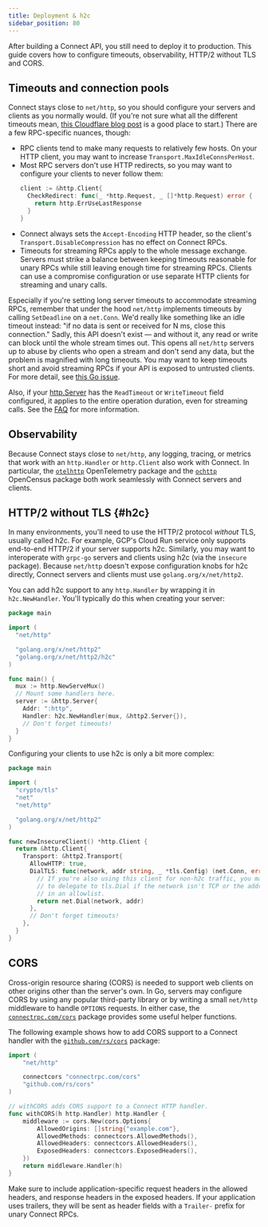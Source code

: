 ```yaml
---
title: Deployment & h2c
sidebar_position: 80
---
```


After building a Connect API, you still need to deploy it to production. This
guide covers how to configure timeouts, observability, HTTP/2 without TLS and
CORS.

## Timeouts and connection pools

Connect stays close to `net/http`, so you should configure your servers and
clients as you normally would. (If you're not sure what all the different
timeouts mean, [this Cloudflare blog post][cloudflare-timeouts] is a good place
to start.) There are a few RPC-specific nuances, though:

- RPC clients tend to make many requests to relatively few hosts. On your HTTP
  client, you may want to increase `Transport.MaxIdleConnsPerHost`.
- Most RPC servers don't use HTTP redirects, so you may want to configure your
  clients to never follow them:
  ```go
  client := &http.Client{
    CheckRedirect: func(_ *http.Request, _ []*http.Request) error {
      return http.ErrUseLastResponse
    }
  }
  ```
- Connect always sets the `Accept-Encoding` HTTP header, so the client's
  `Transport.DisableCompression` has no effect on Connect RPCs.
- Timeouts for streaming RPCs apply to the whole message exchange. Servers must
  strike a balance between keeping timeouts reasonable for unary RPCs while
  still leaving enough time for streaming RPCs. Clients can use a compromise
  configuration or use separate HTTP clients for streaming and unary calls.

Especially if you're setting long server timeouts to accommodate streaming
RPCs, remember that under the hood `net/http` implements timeouts by calling
`SetDeadline` on a `net.Conn`. We'd really like something like an idle timeout
instead: "if no data is sent or received for N ms, close this connection."
Sadly, this API doesn't exist &mdash; and without it, any read or write can
block until the whole stream times out. This opens all `net/http` servers up to
abuse by clients who open a stream and don't send any data, but the problem is
magnified with long timeouts. You may want to keep timeouts short and avoid
streaming RPCs if your API is exposed to untrusted clients. For more detail,
see [this Go issue][go-deadlines].

Also, if your [http.Server](https://pkg.go.dev/net/http#Server) has the
`ReadTimeout` or `WriteTimeout` field configured, it applies to the entire
operation duration, even for streaming calls. See the [FAQ](../faq.md#stream-error)
for more information.

## Observability

Because Connect stays close to `net/http`, any logging, tracing, or metrics
that work with an `http.Handler` or `http.Client` also work with Connect. In
particular, the [`otelhttp`][otelhttp] OpenTelemetry package and the
[`ochttp`][ochttp] OpenCensus package both work seamlessly with Connect servers
and clients.

## HTTP/2 without TLS {#h2c}

In many environments, you'll need to use the HTTP/2 protocol _without_ TLS,
usually called h2c. For example, GCP's Cloud Run service only supports
end-to-end HTTP/2 if your server supports h2c. Similarly, you may want to
interoperate with `grpc-go` servers and clients using h2c (via the `insecure`
package). Because `net/http` doesn't expose configuration knobs for h2c
directly, Connect servers and clients must use `golang.org/x/net/http2`.

You can add h2c support to any `http.Handler` by wrapping it in
`h2c.NewHandler`. You'll typically do this when creating your server:

```go
package main

import (
  "net/http"

  "golang.org/x/net/http2"
  "golang.org/x/net/http2/h2c"
)

func main() {
  mux := http.NewServeMux()
  // Mount some handlers here.
  server := &http.Server{
    Addr: ":http",
    Handler: h2c.NewHandler(mux, &http2.Server{}),
    // Don't forget timeouts!
  }
}
```

Configuring your clients to use h2c is only a bit more complex:

```go
package main

import (
  "crypto/tls"
  "net"
  "net/http"

  "golang.org/x/net/http2"
)

func newInsecureClient() *http.Client {
  return &http.Client{
    Transport: &http2.Transport{
      AllowHTTP: true,
      DialTLS: func(network, addr string, _ *tls.Config) (net.Conn, error) {
        // If you're also using this client for non-h2c traffic, you may want
        // to delegate to tls.Dial if the network isn't TCP or the addr isn't
        // in an allowlist.
        return net.Dial(network, addr)
      },
      // Don't forget timeouts!
    },
  }
}
```

[cloudflare-timeouts]: https://blog.cloudflare.com/the-complete-guide-to-golang-net-http-timeouts/
[go-deadlines]: https://github.com/golang/go/issues/16100
[otelhttp]: https://pkg.go.dev/go.opentelemetry.io/contrib/instrumentation/net/http/otelhttp
[ochttp]: https://pkg.go.dev/go.opencensus.io/plugin/ochttp

## CORS

Cross-origin resource sharing (CORS) is needed to support web clients
on other origins other than the server's own. In Go, servers may configure CORS
by using any popular third-party library or by writing a small `net/http`
middleware to handle `OPTIONS` requests. In either case, the
[`connectrpc.com/cors`](https://github.com/connectrpc/cors-go) package provides
some useful helper functions.

The following example shows how to add CORS support to a Connect handler with
the [`github.com/rs/cors`](https://github.com/rs/cors) package:

```go
import (
	"net/http"

	connectcors "connectrpc.com/cors"
	"github.com/rs/cors"
)

// withCORS adds CORS support to a Connect HTTP handler.
func withCORS(h http.Handler) http.Handler {
	middleware := cors.New(cors.Options{
		AllowedOrigins: []string{"example.com"},
		AllowedMethods: connectcors.AllowedMethods(),
		AllowedHeaders: connectcors.AllowedHeaders(),
		ExposedHeaders: connectcors.ExposedHeaders(),
	})
	return middleware.Handler(h)
}
```

Make sure to include application-specific request headers in the allowed headers,
and response headers in the exposed headers. If your application uses trailers,
they will be sent as header fields with a `Trailer-` prefix for unary Connect
RPCs.
